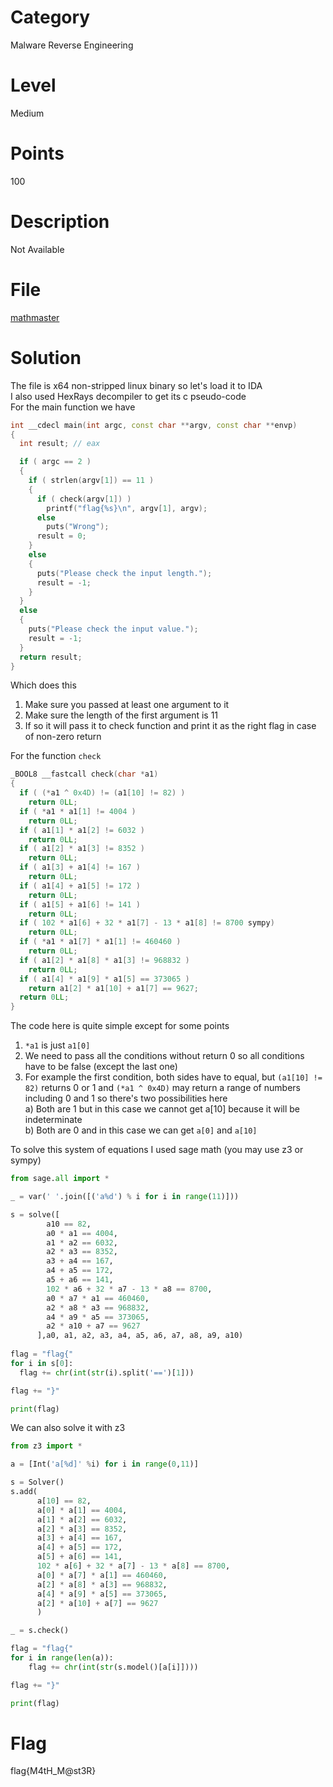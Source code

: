 # Category
Malware Reverse Engineering
# Level
Medium
# Points
100
# Description
Not Available
# File
[mathmaster](https://github.com/Revers3c-Team/CTF-writeups/raw/master/CyberTalents/Competitions/HITB2018DXB%20Pre-Conf%20CTF/Math%20Master/mathmaster
)
# Solution
The file is x64 non-stripped linux binary so let's load it to IDA</br>
I also used HexRays decompiler to get its c pseudo-code</br>
For the main function we have</br>

```c++
int __cdecl main(int argc, const char **argv, const char **envp)
{
  int result; // eax

  if ( argc == 2 )
  {
    if ( strlen(argv[1]) == 11 )
    {
      if ( check(argv[1]) )
        printf("flag{%s}\n", argv[1], argv);
      else
        puts("Wrong");
      result = 0;
    }
    else
    {
      puts("Please check the input length.");
      result = -1;
    }
  }
  else
  {
    puts("Please check the input value.");
    result = -1;
  }
  return result;
}
```

Which does this</br>
1) Make sure you passed at least one argument to it</br>
2) Make sure the length of the first argument is 11</br>
3) If so it will pass it to check function and print it as the right flag in case of non-zero return</br>

For the function `check`</br>

```c++
_BOOL8 __fastcall check(char *a1)
{
  if ( (*a1 ^ 0x4D) != (a1[10] != 82) )
    return 0LL;
  if ( *a1 * a1[1] != 4004 )
    return 0LL;
  if ( a1[1] * a1[2] != 6032 )
    return 0LL;
  if ( a1[2] * a1[3] != 8352 )
    return 0LL;
  if ( a1[3] + a1[4] != 167 )
    return 0LL;
  if ( a1[4] + a1[5] != 172 )
    return 0LL;
  if ( a1[5] + a1[6] != 141 )
    return 0LL;
  if ( 102 * a1[6] + 32 * a1[7] - 13 * a1[8] != 8700 sympy)
    return 0LL;
  if ( *a1 * a1[7] * a1[1] != 460460 )
    return 0LL;
  if ( a1[2] * a1[8] * a1[3] != 968832 )
    return 0LL;
  if ( a1[4] * a1[9] * a1[5] == 373065 )
    return a1[2] * a1[10] + a1[7] == 9627;
  return 0LL;
}
```

The code here is quite simple except for some points</br>
1) `*a1` is just `a1[0]`</br>
2) We need to pass all the conditions without return 0 so all conditions have to be false (except the last one)</br>
3) For example the first condition, both sides have to equal, but `(a1[10] != 82)` returns 0 or 1 and `(*a1 ^ 0x4D)` may return a range of numbers including 0 and 1 so there's two possibilities here</br>
a) Both are 1 but in this case we cannot get a[10] because it will be indeterminate</br>
b) Both are 0 and in this case we can get `a[0]` and `a[10]`</br>

To solve this system of equations I used sage math (you may use z3 or sympy)</br>

```python
from sage.all import *

_ = var(' '.join([('a%d') % i for i in range(11)]))

s = solve([ 
        a10 == 82,
        a0 * a1 == 4004,
        a1 * a2 == 6032,
        a2 * a3 == 8352,
        a3 + a4 == 167,
        a4 + a5 == 172,
        a5 + a6 == 141,
        102 * a6 + 32 * a7 - 13 * a8 == 8700,
        a0 * a7 * a1 == 460460,
        a2 * a8 * a3 == 968832,
        a4 * a9 * a5 == 373065,
        a2 * a10 + a7 == 9627
      ],a0, a1, a2, a3, a4, a5, a6, a7, a8, a9, a10)
      
flag = "flag{"
for i in s[0]:
  flag += chr(int(str(i).split('==')[1]))

flag += "}"

print(flag)
```

We can also solve it with z3</br>

```python
from z3 import *

a = [Int('a[%d]' %i) for i in range(0,11)]

s = Solver()
s.add(
      a[10] == 82,
      a[0] * a[1] == 4004,
      a[1] * a[2] == 6032,
      a[2] * a[3] == 8352,
      a[3] + a[4] == 167,
      a[4] + a[5] == 172,
      a[5] + a[6] == 141,
      102 * a[6] + 32 * a[7] - 13 * a[8] == 8700,
      a[0] * a[7] * a[1] == 460460,
      a[2] * a[8] * a[3] == 968832,
      a[4] * a[9] * a[5] == 373065,
      a[2] * a[10] + a[7] == 9627
      )

_ = s.check()

flag = "flag{"
for i in range(len(a)):
    flag += chr(int(str(s.model()[a[i]])))

flag += "}"

print(flag)
```

# Flag
flag{M4tH_M@st3R}
